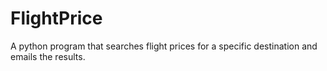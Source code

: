 # FlightPrice
A python program that searches flight prices for a specific destination and emails the results.
